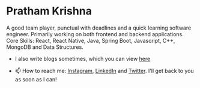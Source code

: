 # Pratham Krishna

<!--
**Prathamkrishna/Prathamkrishna** is a ✨ _special_ ✨ repository because its `README.md` (this file) appears on your GitHub profile.

Here are some ideas to get you started: -->

A good team player, punctual with deadlines and a quick learning software engineer.
Primarily working on both frontend and backend applications.
Core Skills: React, React Native, Java, Spring Boot, Javascript, C++, MongoDB and Data Structures.

- I also write blogs sometimes, which you can view <a href="https://prathamkrishna.hashnode.dev/">here</a>

- 📫 How to reach me: <a href = "https://instagram.com/prathamburger">Instagram</a>, <a href = "https://www.linkedin.com/in/pratham-krishna-2a4993145/">LinkedIn</a> and <a href="https://twitter.com/PrathamKrishna3">Twitter</a>. I'll get back to you as soon as I can!



